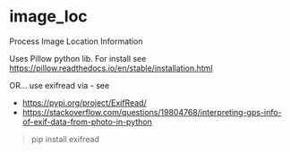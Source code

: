 # image_loc
Process Image Location Information

Uses Pillow python lib. For install see https://pillow.readthedocs.io/en/stable/installation.html


OR... use exifread via - see 
- https://pypi.org/project/ExifRead/
- https://stackoverflow.com/questions/19804768/interpreting-gps-info-of-exif-data-from-photo-in-python

> pip install exifread

